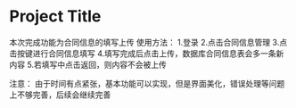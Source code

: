
# Project Title

本次完成功能为合同信息的填写上传
使用方法：
1.登录
2.点击合同信息管理
3.点击按键进行合同信息填写
4.填写完成后点击上传，数据库合同信息表会多一条新内容
5.若填写中点击返回，则内容不会被上传

注意：
由于时间有点紧张，基本功能可以实现，但是界面美化，错误处理等问题上不够完善，后续会继续完善

